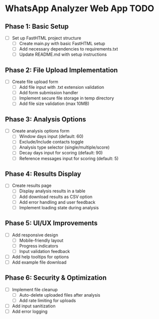 # WhatsApp Analyzer Web App TODO

## Phase 1: Basic Setup
- [ ] Set up FastHTML project structure
  - [ ] Create main.py with basic FastHTML setup
  - [ ] Add necessary dependencies to requirements.txt
  - [ ] Update README.md with setup instructions

## Phase 2: File Upload Implementation
- [ ] Create file upload form
  - [ ] Add file input with .txt extension validation
  - [ ] Add form submission handler
  - [ ] Implement secure file storage in temp directory
  - [ ] Add file size validation (max 10MB)

## Phase 3: Analysis Options
- [ ] Create analysis options form
  - [ ] Window days input (default: 60)
  - [ ] Exclude/Include contacts toggle
  - [ ] Analysis type selector (single/multiple/score)
  - [ ] Decay days input for scoring (default: 90)
  - [ ] Reference messages input for scoring (default: 5)

## Phase 4: Results Display
- [ ] Create results page
  - [ ] Display analysis results in a table
  - [ ] Add download results as CSV option
  - [ ] Add error handling and user feedback
  - [ ] Implement loading state during analysis

## Phase 5: UI/UX Improvements
- [ ] Add responsive design
  - [ ] Mobile-friendly layout
  - [ ] Progress indicators
  - [ ] Input validation feedback
- [ ] Add help tooltips for options
- [ ] Add example file download

## Phase 6: Security & Optimization
- [ ] Implement file cleanup
  - [ ] Auto-delete uploaded files after analysis
  - [ ] Add rate limiting for uploads
- [ ] Add input sanitization
- [ ] Add error logging 